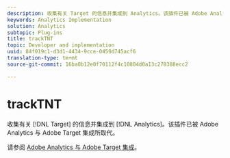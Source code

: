 ```yaml
---
description: 收集有关 Target 的信息并集成到 Analytics。该插件已被 Adobe Analytics 与 Adobe Target 集成所取代。
keywords: Analytics Implementation
solution: Analytics
subtopic: Plug-ins
title: trackTNT
topic: Developer and implementation
uuid: 84f019c1-d3d1-4434-9cce-0459d745acf6
translation-type: tm+mt
source-git-commit: 16ba0b12e0f70112f4c10804d0a13c278388ecc2

---
```



# trackTNT

收集有关 [!DNL Target] 的信息并集成到 [!DNL Analytics]。该插件已被 Adobe Analytics 与 Adobe Target 集成所取代。

请参阅 [Adobe Analytics 与 Adobe Target 集成](https://marketing.adobe.com/resources/help/en_US/target/a4t/)。
